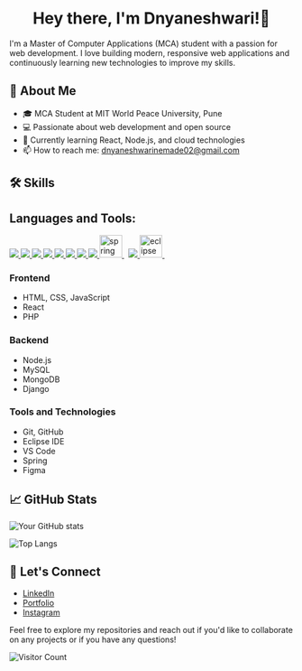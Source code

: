 <h1 align="center">Hey there, I'm Dnyaneshwari!👋</h1>

I'm a Master of Computer Applications (MCA) student with a passion for web development. I love building modern, responsive web applications and continuously learning new technologies to improve my skills.

## 🚀 About Me

- 🎓 MCA Student at MIT World Peace University, Pune
- 💻 Passionate about web development and open source
- 🌱 Currently learning React, Node.js, and cloud technologies
- 📫 How to reach me: dnyaneshwarinemade02@gmail.com

## 🛠️ Skills
## Languages and Tools:

<p align="left"> 
    <a href="https://developer.mozilla.org/en-US/docs/Web/JavaScript" target="_blank"> <img src="https://img.icons8.com/color/48/javascript--v1.png"/> </a>
    <a href="https://developer.mozilla.org/en-US/docs/Web/HTML" target="_blank"> <img src="https://img.icons8.com/color/48/html-5--v1.png"/> </a>
    <a href="https://developer.mozilla.org/en-US/docs/Web/CSS" target="_blank"> <img src="https://img.icons8.com/color/48/css3.png"/> </a>
    <a href="https://nodejs.org/en/docs" target="_blank"> <img src="https://img.icons8.com/color/48/nodejs.png"/> </a>
    <a href="https://react.dev/" target="_blank"> <img src="https://img.icons8.com/color/48/react-native.png"/> </a>
    <a href="https://www.java.com" target="_blank"> <img src="https://img.icons8.com/color/48/000000/java-coffee-cup-logo.png"/> </a>
    <a href="https://www.python.org" target="_blank"> <img src="https://img.icons8.com/color/48/000000/python.png"/> </a> 
    <a href="https://git-scm.com/" target="_blank"> <img src="https://img.icons8.com/color/48/000000/git.png"/> </a>
    <a href="https://spring.io/" target="_blank" rel="noreferrer"> <img src="https://www.vectorlogo.zone/logos/springio/springio-icon.svg" alt="spring" width="40" height="40"/> </a> &nbsp; 
    <a href="https://code.visualstudio.com/" target="_blank"> <img src="https://img.icons8.com/color/48/undefined/visual-studio-code-2019.png"/> </a>
    <a href="https://www.eclipse.org/" target="_blank" rel="noreferrer"> <img src="https://seekicon.com/free-icon-download/eclipse_2.svg" alt="eclipse" width="40" height="40"/> </a> &nbsp;
</p>

### Frontend
- HTML, CSS, JavaScript
- React
- PHP

### Backend
- Node.js
- MySQL
- MongoDB
- Django

### Tools and Technologies
- Git, GitHub
- Eclipse IDE
- VS Code
- Spring
- Figma

## 📈 GitHub Stats

![Your GitHub stats](https://github-readme-stats.vercel.app/api?username=dnyanda123&show_icons=true&theme=radical)

![Top Langs](https://github-readme-stats.vercel.app/api/top-langs/?username=dnyanda123&layout=compact&theme=radical)

## 🤝 Let's Connect

- [LinkedIn](https://www.linkedin.com/in/dnyaneshwari-nemade-b73669218)
- [Portfolio](https://dnyanda123.github.io/Personal-Portfolio/)
- [Instagram](https://www.instagram.com/dinny__n/)

Feel free to explore my repositories and reach out if you'd like to collaborate on any projects or if you have any questions!

![Visitor Count](https://visitor-badge.laobi.icu/badge?page_id=your-username.your-repo)
